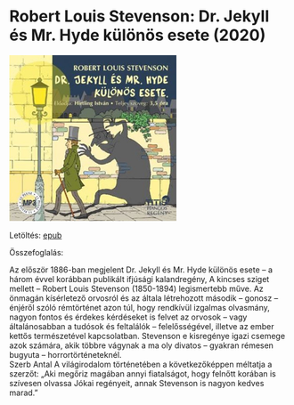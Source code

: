 # <a name="id_615">Robert Louis Stevenson: Dr. Jekyll és Mr. Hyde különös esete (2020)</a>
<img src="https://github.com/BercziSandor/calibre_lib/raw/main/Robert%20Louis%20Stevenson/Dr.%20Jekyll%20es%20Mr.%20Hyde%20kulonos%20eset%20%28615%29/cover.jpg" alt="cover" width="300"/>

Letöltés: [epub](https://github.com/BercziSandor/calibre_lib/raw/main/Robert%20Louis%20Stevenson/Dr.%20Jekyll%20es%20Mr.%20Hyde%20kulonos%20eset%20%28615%29/Dr.%20Jekyll%20es%20Mr.%20Hyde%20kulonos%20-%20Robert%20Louis%20Stevenson.epub)

Összefoglalás:
<div>
<p>Az először 1886-ban megjelent Dr. Jekyll és Mr. Hyde különös esete – a három évvel korábban publikált ifjúsági kalandregény, A kincses sziget mellett – Robert Louis Stevenson (1850-1894) legismertebb műve. Az önmagán kísérletező orvosról és az általa létrehozott második – gonosz – énjéről szóló rémtörténet azon túl, hogy rendkívül izgalmas olvasmány, nagyon fontos és érdekes kérdéseket is felvet az orvosok – vagy általánosabban a tudósok és feltalálók – felelősségével, illetve az ember kettős természetével kapcsolatban. Stevenson e kisregénye igazi csemege azok számára, akik többre vágynak a ma oly divatos – gyakran rémesen bugyuta – horrortörténeteknél.<br>Szerb Antal A világirodalom történetében a következőképpen méltatja a szerzőt: „Aki megőriz magában annyi fiatalságot, hogy felnőtt korában is szívesen olvassa Jókai regényeit, annak Stevenson is nagyon kedves marad.”</p></div>


